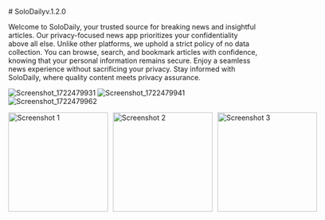 #   S o l o D a i l y v.1.2.0

Welcome to SoloDaily, your trusted source for breaking news and insightful articles. 
Our privacy-focused news app prioritizes your confidentiality above all else. Unlike other platforms, 
we uphold a strict policy of no data collection. You can browse, search, and bookmark articles with confidence, 
knowing that your personal information remains secure. Enjoy a seamless news experience without sacrificing your privacy. 
Stay informed with SoloDaily, where quality content meets privacy assurance.


![Screenshot_1722479931](https://github.com/user-attachments/assets/740f5fdb-31f1-4481-a093-7fede743eaea)
![Screenshot_1722479941](https://github.com/user-attachments/assets/f8ddb130-6023-4181-b838-b4c36191b540)
![Screenshot_1722479962](https://github.com/user-attachments/assets/03debb75-0ca0-4a5c-aa8d-4b09072172e4)
<div style="display: grid; grid-template-columns: repeat(3, 1fr); gap: 10px;">
    <img src="https://github.com/user-attachments/assets/740f5fdb-31f1-4481-a093-7fede743eaea" alt="Screenshot 1" width="200"/>
    <img src="https://github.com/user-attachments/assets/f8ddb130-6023-4181-b838-b4c36191b540" alt="Screenshot 2" width="200"/>
    <img src="https://github.com/user-attachments/assets/03debb75-0ca0-4a5c-aa8d-4b09072172e4" alt="Screenshot 3" width="200"/>
</div>
